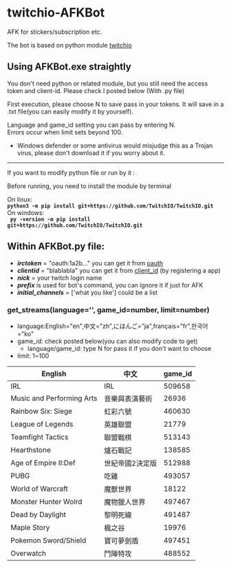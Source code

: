 # twitchio-AFKBot
AFK for stickers/subscription etc.

The bot is based on python module [twitchio](https://github.com/TwitchIO/TwitchIO)

## Using AFKBot.exe straightly
You don't need python or related module, but you still need the access token and client-id. Please check I posted below (With .py file)    
  
First execution, please choose N to save pass in your tokens. It will save in a .txt file(you can easily modify it by yourself).

Language and game_id setting you can pass by entering N.  
Errors occur when limit sets beyond 100.  

* Windows defender or some antivirus would misjudge this as a Trojan virus, please don't download it if you worry about it.
***********************************************  
  
  If you want to modify python file or run by it :

Before running, you need to install the module by terminal  

On linux:  
**`python3 -m pip install git+https://github.com/TwitchIO/TwitchIO.git`**  
On windows:  
**`
py -version -m pip install git+https://github.com/TwitchIO/TwitchIO.git`**  

  
## Within AFKBot.py file:  
* ***irctoken*** = "oauth:1a2b..." you can get it from [oauth](https://twitchapps.com/tmi/)  
* ***clientid*** = "blablabla" you can get it from [client_id](https://dev.twitch.tv/console/apps) (by registering a app)  
* ***nick*** = your twitch login name  
* ***prefix*** is used for bot's command, you can ignore it if just for AFK  
* ***initial_channels*** = ['what you like'] could be a list  

### get_streams(language='', game_id=number, limit=number)
* language:English="en",中文="zh",にほんご="ja",français="fr",한국어="ko"
* game_id: check posted below(you can also modify code to get)
  - language/game_id: type N for pass it if you don't want to choose
* limit: 1~100



| English  | 中文 | game_id |
| -------- | -------- | -------- |
| IRL     |  IRL    | 509658     |
| Music and Performing Arts| 音樂與表演藝術|26936|
| Rainbow Six: Siege | 虹彩六號 | 460630 |
| League of Legends | 英雄聯盟 | 21779|
| Teamfight Tactics | 聯盟戰棋 | 513143 |
| Hearthstone | 爐石戰記 | 138585 |
| Age of Empire II:Def | 世紀帝國2決定版| 512988 |
| PUBG | 吃雞 | 493057
| World of Warcraft | 魔獸世界 | 18122 |
| Monster Hunter Wolrd|魔物獵人世界|497467|
| Dead by Daylight | 黎明死線 | 491487|
| Maple Story | 楓之谷 | 19976|
| Pokemon Sword/Shield| 寶可夢劍盾| 497451|
| Overwatch | 鬥陣特攻 | 488552|
